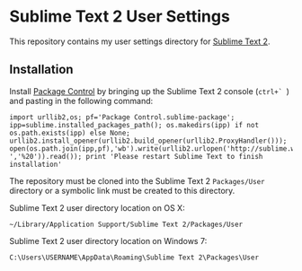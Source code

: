 # Sublime Text 2 User Settings

This repository contains my user settings directory for [Sublime Text 2](http://www.sublimetext.com/2).

## Installation

Install [Package Control](http://wbond.net/sublime_packages/package_control) by bringing up the Sublime Text 2 console (``ctrl+` ``) and pasting in the following command:

	import urllib2,os; pf='Package Control.sublime-package'; ipp=sublime.installed_packages_path(); os.makedirs(ipp) if not os.path.exists(ipp) else None; urllib2.install_opener(urllib2.build_opener(urllib2.ProxyHandler())); open(os.path.join(ipp,pf),'wb').write(urllib2.urlopen('http://sublime.wbond.net/'+pf.replace(' ','%20')).read()); print 'Please restart Sublime Text to finish installation'

The repository must be cloned into the Sublime Text 2 `Packages/User` directory or a symbolic link must be created to this directory.

Sublime Text 2 user directory location on OS X:

	~/Library/Application Support/Sublime Text 2/Packages/User

Sublime Text 2 user directory location on Windows 7:

	C:\Users\USERNAME\AppData\Roaming\Sublime Text 2\Packages\User
